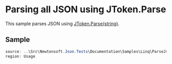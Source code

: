 ﻿# Parsing all JSON using JToken.Parse

This sample parses JSON using [JToken.Parse(string)](/API/newtonsoft/json/linq/jtoken/#method-parse).

## Sample

```csharp Usage
source: ..\Src\Newtonsoft.Json.Tests\Documentation\Samples\Linq\ParseJsonAny.cs
region: Usage
```
